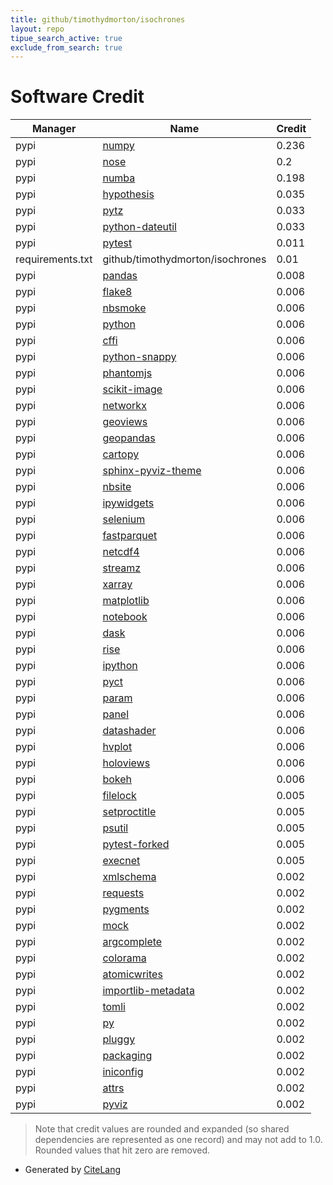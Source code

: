```yaml
---
title: github/timothydmorton/isochrones
layout: repo
tipue_search_active: true
exclude_from_search: true
---
```

# Software Credit

|Manager|Name|Credit|
|-------|----|------|
|pypi|[numpy](https://www.numpy.org)|0.236|
|pypi|[nose](http://readthedocs.org/docs/nose/)|0.2|
|pypi|[numba](https://numba.pydata.org)|0.198|
|pypi|[hypothesis](https://hypothesis.works)|0.035|
|pypi|[pytz](http://pythonhosted.org/pytz)|0.033|
|pypi|[python-dateutil](https://github.com/dateutil/dateutil)|0.033|
|pypi|[pytest](https://docs.pytest.org/en/latest/)|0.011|
|requirements.txt|github/timothydmorton/isochrones|0.01|
|pypi|[pandas](https://pandas.pydata.org)|0.008|
|pypi|[flake8](https://pypi.org/project/flake8)|0.006|
|pypi|[nbsmoke](https://pypi.org/project/nbsmoke)|0.006|
|pypi|[python](https://pypi.org/project/python)|0.006|
|pypi|[cffi](https://pypi.org/project/cffi)|0.006|
|pypi|[python-snappy](https://pypi.org/project/python-snappy)|0.006|
|pypi|[phantomjs](https://pypi.org/project/phantomjs)|0.006|
|pypi|[scikit-image](https://pypi.org/project/scikit-image)|0.006|
|pypi|[networkx](https://pypi.org/project/networkx)|0.006|
|pypi|[geoviews](https://pypi.org/project/geoviews)|0.006|
|pypi|[geopandas](https://pypi.org/project/geopandas)|0.006|
|pypi|[cartopy](https://pypi.org/project/cartopy)|0.006|
|pypi|[sphinx-pyviz-theme](https://pypi.org/project/sphinx-pyviz-theme)|0.006|
|pypi|[nbsite](https://pypi.org/project/nbsite)|0.006|
|pypi|[ipywidgets](https://pypi.org/project/ipywidgets)|0.006|
|pypi|[selenium](https://pypi.org/project/selenium)|0.006|
|pypi|[fastparquet](https://pypi.org/project/fastparquet)|0.006|
|pypi|[netcdf4](https://pypi.org/project/netcdf4)|0.006|
|pypi|[streamz](https://pypi.org/project/streamz)|0.006|
|pypi|[xarray](https://pypi.org/project/xarray)|0.006|
|pypi|[matplotlib](https://pypi.org/project/matplotlib)|0.006|
|pypi|[notebook](https://pypi.org/project/notebook)|0.006|
|pypi|[dask](https://pypi.org/project/dask)|0.006|
|pypi|[rise](https://pypi.org/project/rise)|0.006|
|pypi|[ipython](https://pypi.org/project/ipython)|0.006|
|pypi|[pyct](https://pypi.org/project/pyct)|0.006|
|pypi|[param](https://pypi.org/project/param)|0.006|
|pypi|[panel](https://pypi.org/project/panel)|0.006|
|pypi|[datashader](https://pypi.org/project/datashader)|0.006|
|pypi|[hvplot](https://pypi.org/project/hvplot)|0.006|
|pypi|[holoviews](https://pypi.org/project/holoviews)|0.006|
|pypi|[bokeh](https://pypi.org/project/bokeh)|0.006|
|pypi|[filelock](https://pypi.org/project/filelock)|0.005|
|pypi|[setproctitle](https://pypi.org/project/setproctitle)|0.005|
|pypi|[psutil](https://pypi.org/project/psutil)|0.005|
|pypi|[pytest-forked](https://pypi.org/project/pytest-forked)|0.005|
|pypi|[execnet](https://pypi.org/project/execnet)|0.005|
|pypi|[xmlschema](https://pypi.org/project/xmlschema)|0.002|
|pypi|[requests](https://pypi.org/project/requests)|0.002|
|pypi|[pygments](https://pypi.org/project/pygments)|0.002|
|pypi|[mock](https://pypi.org/project/mock)|0.002|
|pypi|[argcomplete](https://pypi.org/project/argcomplete)|0.002|
|pypi|[colorama](https://pypi.org/project/colorama)|0.002|
|pypi|[atomicwrites](https://pypi.org/project/atomicwrites)|0.002|
|pypi|[importlib-metadata](https://pypi.org/project/importlib-metadata)|0.002|
|pypi|[tomli](https://pypi.org/project/tomli)|0.002|
|pypi|[py](https://pypi.org/project/py)|0.002|
|pypi|[pluggy](https://pypi.org/project/pluggy)|0.002|
|pypi|[packaging](https://pypi.org/project/packaging)|0.002|
|pypi|[iniconfig](https://pypi.org/project/iniconfig)|0.002|
|pypi|[attrs](https://pypi.org/project/attrs)|0.002|
|pypi|[pyviz](http://pyviz.org)|0.002|


> Note that credit values are rounded and expanded (so shared dependencies are represented as one record) and may not add to 1.0. Rounded values that hit zero are removed.


- Generated by [CiteLang](https://github.com/vsoch/citelang)
